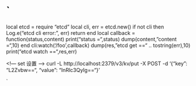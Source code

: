 # `
local etcd = require “etcd”
local cli, err = etcd.new()
if not cli then
    Log.e(“etcd cli error:”, err)
    return
end
local callback = function(status,content)
    print(“status =“,status)
    dump(content,”content =“,10)
end
cli:watch(‘/foo’,callback)
dump(res,”etcd get ==“ .. tostring(err),10)
print(“etcd watch ==“,res,err)

<!— set 设置 —>
curl -L http://localhost:2379/v3/kv/put   -X POST -d ‘{“key”: “L2Zvbw==“, “value”: “InRlc3QyIg==“}’

`